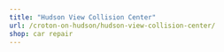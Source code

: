 ```yaml
---
title: "Hudson View Collision Center"
url: /croton-on-hudson/hudson-view-collision-center/
shop: car repair
---
```

